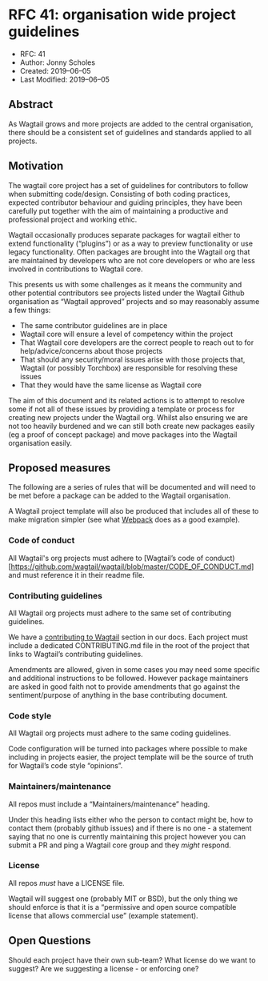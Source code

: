 # RFC 41: organisation wide project guidelines

- RFC: 41
- Author: Jonny Scholes
- Created: 2019–06–05
- Last Modified:
  2019–06–05

## Abstract

As Wagtail grows and more projects are added to the central organisation, there should be
a consistent set of guidelines and standards applied to all projects.

## Motivation

The wagtail core project has a set of guidelines for contributors to follow when
submitting code/design.
Consisting of both coding practices, expected contributor behaviour and guiding principles,
they have been carefully put together with the aim of maintaining a productive and
professional project and working ethic.

Wagtail occasionally produces separate packages for wagtail either to extend functionality
(“plugins”) or as a way to preview functionality or use legacy functionality.
Often packages are brought into the Wagtail org that are maintained by developers who are
not core developers or who are less involved in contributions to Wagtail core.

This presents us with some challenges as it means the community and other potential
contributors see projects listed under the Wagtail Github organisation as “Wagtail
approved” projects and so may reasonably assume a few things:

- The same contributor guidelines are in place
- Wagtail core will ensure a level of competency within the project
- That Wagtail core developers are the correct people to reach out to for
  help/advice/concerns about those projects
- That should any security/moral issues arise with those projects that, Wagtail (or possibly
  Torchbox) are responsible for resolving these issues
- That they would have the same license as Wagtail core

The aim of this document and its related actions is to attempt to resolve some if not all
of these issues by providing a template or process for creating new projects under the
Wagtail org. Whilst also ensuring we are not too heavily burdened and we can still both
create new packages easily (eg a proof of concept package) and move packages into the
Wagtail organisation easily.

## Proposed measures

The following are a series of rules that will be documented and will need to be met before
a package can be added to the Wagtail organisation.

A Wagtail project template will also be produced that includes all of these to make
migration simpler (see what [Webpack](https://github.com/webpack-contrib/webpack-defaults)
does as a good example).

### Code of conduct

All Wagtail's org projects must adhere to [Wagtail’s code of conduct)[https://github.com/wagtail/wagtail/blob/master/CODE_OF_CONDUCT.md]
and must reference it in their readme file.

### Contributing guidelines

All Wagtail org projects must adhere to the same set of contributing guidelines.

We have a [contributing to Wagtail](https://docs.wagtail.io/en/v2.5/contributing/) section in
our docs. Each project must include a dedicated CONTRIBUTING.md file in the root of the
project that links to Wagtail’s contributing guidelines.

Amendments are allowed, given in some cases you may need some specific and additional
instructions to be followed.
However package maintainers are asked in good faith not to provide amendments that go
against the sentiment/purpose of anything in the base contributing document.

### Code style

All Wagtail org projects must adhere to the same coding guidelines.

Code configuration will be turned into packages where possible to make including in
projects easier, the project template will be the source of truth for Wagtail’s code style
“opinions”.

### Maintainers/maintenance

All repos must include a “Maintainers/maintenance” heading.

Under this heading lists either who the person to contact might be, how to contact them
(probably github issues) and if there is no one - a statement saying that no one is
currently maintaining this project however you can submit a PR and ping a Wagtail core
group and they _might_ respond.

### License

All repos _must_ have a LICENSE file.

Wagtail will suggest one (probably MIT or BSD), but the only thing we should enforce is
that it is a “permissive and open source compatible license that allows commercial use”
(example statement).

## Open Questions

Should each project have their own sub-team?
What license do we want to suggest?
Are we suggesting a license - or enforcing one?
